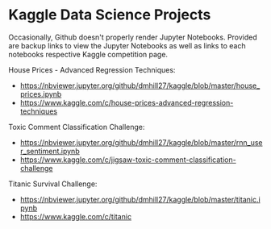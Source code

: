# Kaggle Data Science Projects #

Occasionally, Github doesn't properly render Jupyter Notebooks. Provided are backup links to view the Jupyter Notebooks as well as links to each notebooks respective Kaggle competition page.

House Prices - Advanced Regression Techniques:
 * https://nbviewer.jupyter.org/github/dmhill27/kaggle/blob/master/house_prices.ipynb
 * https://www.kaggle.com/c/house-prices-advanced-regression-techniques

Toxic Comment Classification Challenge:
 * https://nbviewer.jupyter.org/github/dmhill27/kaggle/blob/master/rnn_user_sentiment.ipynb
 * https://www.kaggle.com/c/jigsaw-toxic-comment-classification-challenge
  
Titanic Survival Challenge:
 * https://nbviewer.jupyter.org/github/dmhill27/kaggle/blob/master/titanic.ipynb
 * https://www.kaggle.com/c/titanic
